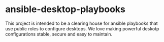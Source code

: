 # ansible-desktop-playbooks
This project is intended to be a clearing house for ansible playbooks that use public roles to configure desktops. We love making powerful deskotp configurations stable, secure and easy to maintain. 
